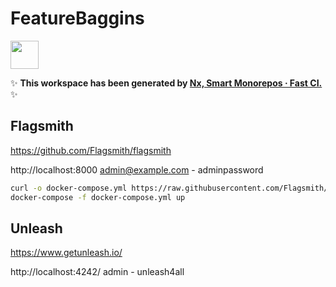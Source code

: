 # FeatureBaggins

<a alt="Nx logo" href="https://nx.dev" target="_blank" rel="noreferrer"><img src="https://raw.githubusercontent.com/nrwl/nx/master/images/nx-logo.png" width="45"></a>

✨ **This workspace has been generated by [Nx, Smart Monorepos · Fast CI.](https://nx.dev)** ✨


## Flagsmith
https://github.com/Flagsmith/flagsmith

http://localhost:8000
admin@example.com - adminpassword

```bash
curl -o docker-compose.yml https://raw.githubusercontent.com/Flagsmith/flagsmith/main/docker-compose.yml
docker-compose -f docker-compose.yml up
```

## Unleash
https://www.getunleash.io/

http://localhost:4242/
admin - unleash4all

